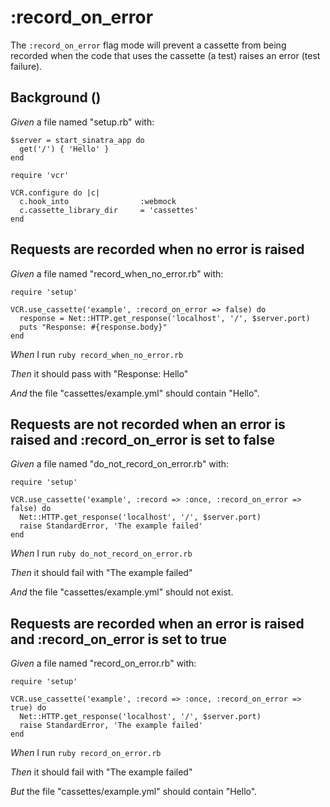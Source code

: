# :record_on_error

The `:record_on_error` flag mode will prevent a cassette from being recorded when the code
  that uses the cassette (a test) raises an error (test failure).

## Background ()

_Given_ a file named "setup.rb" with:

```
$server = start_sinatra_app do
  get('/') { 'Hello' }
end

require 'vcr'

VCR.configure do |c|
  c.hook_into                :webmock
  c.cassette_library_dir     = 'cassettes'
end
```

## Requests are recorded when no error is raised

_Given_ a file named "record_when_no_error.rb" with:

```
require 'setup'

VCR.use_cassette('example', :record_on_error => false) do
  response = Net::HTTP.get_response('localhost', '/', $server.port)
  puts "Response: #{response.body}"
end
```

_When_ I run `ruby record_when_no_error.rb`

_Then_ it should pass with "Response: Hello"

_And_ the file "cassettes/example.yml" should contain "Hello".

## Requests are not recorded when an error is raised and :record_on_error is set to false

_Given_ a file named "do_not_record_on_error.rb" with:

```
require 'setup'

VCR.use_cassette('example', :record => :once, :record_on_error => false) do
  Net::HTTP.get_response('localhost', '/', $server.port)
  raise StandardError, 'The example failed'
end
```

_When_ I run `ruby do_not_record_on_error.rb`

_Then_ it should fail with "The example failed"

_And_ the file "cassettes/example.yml" should not exist.

## Requests are recorded when an error is raised and :record_on_error is set to true

_Given_ a file named "record_on_error.rb" with:

```
require 'setup'

VCR.use_cassette('example', :record => :once, :record_on_error => true) do
  Net::HTTP.get_response('localhost', '/', $server.port)
  raise StandardError, 'The example failed'
end
```

_When_ I run `ruby record_on_error.rb`

_Then_ it should fail with "The example failed"

_But_ the file "cassettes/example.yml" should contain "Hello".
